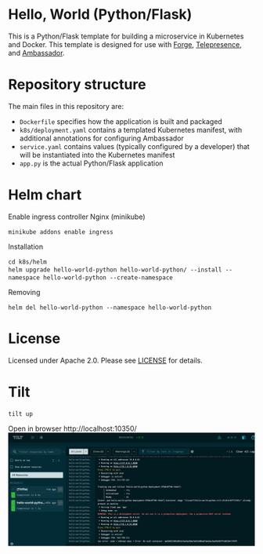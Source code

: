 # Hello, World (Python/Flask)

This is a Python/Flask template for building a microservice in Kubernetes and Docker. This template is designed for use with [Forge](https://forge.sh), [Telepresence](https://www.telepresence.io), and [Ambassador](https://www.getambassador.io).

# Repository structure

The main files in this repository are:

* `Dockerfile` specifies how the application is built and packaged
* `k8s/deployment.yaml` contains a templated Kubernetes manifest, with additional annotations for configuring Ambassador
* `service.yaml` contains values (typically configured by a developer) that will be instantiated into the Kubernetes manifest
* `app.py` is the actual Python/Flask application

# Helm chart
Enable ingress controller Nginx (minikube)
```
minikube addons enable ingress
```

Installation
```
cd k8s/helm
helm upgrade hello-world-python hello-world-python/ --install --namespace hello-world-python --create-namespace
```

Removing
```
helm del hello-world-python --namespace hello-world-python
```


# License

Licensed under Apache 2.0. Please see [LICENSE](LICENSE) for details.

# Tilt
```
tilt up
```

Open in browser http://localhost:10350/
![alt text](tilt.png)
